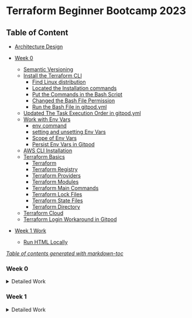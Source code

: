# Terraform Beginner Bootcamp 2023

## Table of Content

- [Architecture Design](/file/Terraform%20TerraTowns%20Architectural%20Diagram.jpg)

- [Week 0](#week-0)
  * [Semantic Versioning](#semantic-versioning)
  * [Install the Terraform CLI](#install-the-terraform-cli)
    + [Find Linux distribution](#find-linux-distribution)
    + [Located the Installation commands](#located-the-installation-commands)
    + [Put the Commands in the Bash Script](#put-the-commands-in-the-bash-script)
    + [Changed the Bash File Permission](#changed-the-bash-file-permission)
    + [Run the Bash File in gitpod.yml](#run-the-bash-file-in-gitpodyml)
  * [Updated The Task Execution Order in gitpod.yml](#updated-the-task-execution-order-in-gitpodyml)
  * [Work with Env Vars](#work-with-env-vars)
    + [env command](#env-command)
    + [setting and unsetting Env Vars](#setting-and-unsetting-env-vars)
    + [Scope of Env Vars](#scope-of-env-vars)
    + [Persist Env Vars in Gitpod](#persist-env-vars-in-gitpod)
  * [AWS CLI Installation](#aws-cli-installation)
  * [Terraform Basics](#terraform-basics)
    + [Terraform](#terraform)
    + [Terraform Registry](#terraform-registry)
    + [Terraform Providers](#terraform-providers)
    + [Terraform Modules](#terraform-modules)
    + [Terraform Main Commands](#terraform-main-commands)
    + [Terraform Lock Files](#terraform-lock-files)
    + [Terraform State Files](#terraform-state-files)
    + [Terraform Directory](#terraform-directory)
  * [Terraform Cloud](#terraform-cloud)
  * [Terraform Login Workaround in Gitpod](#terraform-login-workaround-in-gitpod)
- [Week 1 Work](#week-1-work)
  * [Run HTML Locally](#run-html-locally)

<note><i><a href='http://ecotrust-canada.github.io/markdown-toc/'>Table of contents generated with markdown-toc</a></i></note>


### Week 0
<details>
<summary>Detailed Work</summary>

#### Semantic Versioning

This project is going to utilize semantic versioning for its tagging. [semver.org](https://semver.org/)

The general format is in **MAJOR.MINOR.PATCH**:

- **MAJOR** version when you make incompatible API changes
- **MINOR** version when you add functionality in a backward compatible manner
- **PATCH** version when you make backward compatible bug fixes

For example, `1.0.1`

#### Install the Terraform CLI
##### Find Linux distribution
```
gitpod /workspace/terraform-beginner-bootcamp-2023 (2-refactor-terraform-cli) $ cat /etc/*-release
DISTRIB_ID=Ubuntu
DISTRIB_RELEASE=22.04
DISTRIB_CODENAME=jammy
DISTRIB_DESCRIPTION="Ubuntu 22.04.3 LTS"
```
##### Located the Installation commands 
Located the commands based on Linux distribution from the following documentation
[Install Terraform CLI](https://developer.hashicorp.com/terraform/tutorials/aws-get-started/install-cli)

##### Put the Commands in the Bash Script
Put the commands in /bin/install_terraform_cli bash script file and used it in gitpod.yml.

##### Changed the Bash File Permission

##### Run the Bash File in gitpod.yml


#### Updated The Task Execution Order in gitpod.yml
Changed from init to before to deal with the case of a workspace restart.
https://www.gitpod.io/docs/configure/workspaces/tasks


#### Work with Env Vars
##### env command
To list all env vars, 'env'

To filter it by xxx, 'env | grep xxx'

##### setting and unsetting Env Vars
To set an env var, `export varname=xxx`

To unset an env var, `unset varname`

To set env var inline when running a command
```
varname=xxx, ./bin/script
```

To set env var in a script
```
varname=xxx
echo $varname
```

##### Scope of Env Vars
It only exists in the created terminal. 

If it needs to be accessed across all terminals, it needs to be created in the bash profile - .bash_profile

##### Persist Env Vars in Gitpod
```
gp env varname=xxx
```
All future workspaces launched will have the set env var for all terminals opened in those workspaces.

You can also set env vars for unsensitive value in ./gitpod.yml.

Set sensitive env var in .env file, and put the file in gitignore to keep the values locally.

#### AWS CLI Installation

The bash script (./bin/install_aws_cli) is created to install AWS CLI for this project based on the [Install or update the latest version of the AWS CLI](https://docs.aws.amazon.com/cli/latest/userguide/getting-started-install.html)

We can check if our AWS credentials is configured correctly by running the following AWS CLI command:
```
aws sts get-caller-identity
```

Set env vars based on [Env var to configure the AWS CLI](https://docs.aws.amazon.com/cli/latest/userguide/cli-configure-envvars.html)

If the env var are set correctly according to AWS IAM Users' setting, the command should return the following json code:
```json
{
    "UserId": "AIDAUAHNXGL7GECYBBCXX",
    "Account": "278376000000",
    "Arn": "arn:aws:iam::278376000000:user/terraform-beginner"
}
``` 

#### Terraform Basics
For more information, please refer to [Terraform Registry](https://registry.terraform.io/)

##### Terraform
It uses Infrastructure as Code to provision and manage any cloud, infrastructure, or service such as physical machines, VMs, network switches, containers, and more.

##### Terraform Registry
It makes easy to use any provider or module. To use a provider or module from The Terraform Registry, just add it to your configuration; when you run `terraform init`, Terraform will automatically download everything it needs.

##### Terraform Providers
They are the plugins that Terraform uses to manage those resources. Every supported service or infrastructure platform has a provider that defines which resources are available and performs API calls to manage those resources.

##### Terraform Modules
They are reusable Terraform configurations that can be called and configured by other configurations. Most modules manage a few closely related resources from a single provider.

##### Terraform Main Commands
  - init      
    Prepare your working directory for other commands
  - validate  
    Check whether the configuration is valid
  - plan      
    Show changes required by the current configuration
  - apply     
    Create or update infrastructure.
    - `terraform apply --auto-approve`
  - destroy   
    Destroy previously-created infrastructure

To see more commands, run `terraform`

##### Terraform Lock Files
 Currently, the Terraform only remembers the Terraform Provider dependency version chosen within the configuration lock file `.terraform.lock.hcl`

 It is recommended that the lock file be included in version control repositories with the rest of the Terraform (.tf) files for the project.

 When `terraform init` command is run, it will automatically create the Terraform Lock File if it doesn’t exist. If the file already exists, then Terraform will update it with the latest dependency versions selected.

 If need to force the selected dependency versions to be updated, the -upgrade attribute flag can be added to the terraform init command, `terraform init -upgrade`



##### Terraform State Files
`Terraform.tfstate` is a file that Terraform uses to track the state of the infrastructure it manages. The state file contains information about the resources that Terraform has created or is managing, such as the resource type, attributes, and relationships. Terraform uses the state file to determine which changes to make to your infrastructure when you run terraform apply.

One should not edit the terraform.tfstate file directly, as this can cause Terraform to become confused about the state of your infrastructure. If you need to modify the state file, you can use the terraform state command.

The `terraform.tfstate.backup` file is a backup of the terraform.tfstate file. Terraform automatically creates a backup of the state file before making any changes to the state file. This ensures that you can recover from a corrupted or lost state file.

The terraform.tfstate.backup file is stored in the same directory as the terraform.tfstate file. It is overwritten every time Terraform makes changes to the state file.

You can use the terraform.tfstate.backup file to restore your Terraform state to a previous version. To do this, simply rename the terraform.tfstate.backup file to terraform.tfstate and run terraform init.

The both files shouldn't be committed to VCS.

##### Terraform Directory
Terraform uses configuration content from `.terraform`, and also uses the directory to store settings, cached plugins and modules, and sometimes state data.

#### Terraform Cloud
- After signing in the registered account at [terraform.io](https://app.terraform.io/session), select to create the blank workspace of a organziation.
- Create the new project - terraform-beginner-bootcamp-2023
- When attempted to run `terraform login` from terminal, it didn't open browser properly to generate a token. The workaround is manually generate a token in [Terraform cloud](https://app.terraform.io/app/settings/tokens?source=terraform-login), copied the token string into /home/gitpod/.terraform.d/credentials.tfrc.json 
```
{
    "credentials": {
      "app.terraform.io": {
        "token": "xxxxx"
      }
    }
}
```
#### Terraform Login Workaround in Gitpod
Created the bash script [generate_tfrc_credentials](./bin/generate_tfrc_credentials) to use env var TERRAFORM_CLOUD_TOKEN to generate /home/gitpod/.terraform.d/credentials.tfrc.json

</details>

### Week 1
<details>
<summary> Detailed Work </summary>

#### Run HTML Locally
- To install http server, run `npm install http-server` in aws-cli terminal
- To upload the file to S3 bucket, run `aws s3 cp public/index.html s3://qinxu/index.html`

#### Root Module Structure
Based on [Standard Module Structure](https://developer.hashicorp.com/terraform/language/modules/develop/structure),
our root module structure is as follows:
```
- Project_Root
  |- main.tf             (everything else)
  |- variables.tf        (stores the structure of input variables)
  |- terraform.tfvars    (the data of variables we want to load into our Terraform project)
  |- providers.tf        (defines required providers and their configurations)
  |- outputs.tf          (stores our outputs)
  |- README.md           (required for root modules)

```

#### Terraform and Input Variables

[Terraform Input Variables](https://developer.hashicorp.com/terraform/language/values/variables)

##### Terraform Cloud Variables
In terraform we can set two kind of variables:
- Environment Variables
  - Those you would set in your bash terminal, like AWS credentials
- Terraform Variables
  - Those you would normally set in your tfvars file

  We can set Terraform Cloud varaibles to be sensitive so they are not shown visibly in the UI.

##### Loading Terraform Variables
- We can enter value at command prompted 
- or use '-var' flag to set an input variable or override a variable in the tfvars file, eg. ```terraform plan -var user_uuid="my-user-id"``` 
- or use '-var-file' flag to set the variables from the file, eg. ```terraform plan -var-file=variables.tfvars```

- terraform.tvfars
  - This is the default file to load in blunk

- auto.tfvars
  - In Terraform, auto.tfvars is a special filename used to automatically load variable values. When Terraform initializes a configuration, it looks for this file in the working directory and loads any variable values defined within it. The use of auto.tfvars can help streamline the process of specifying variable values for your Terraform configuration.

    Here's how auto.tfvars works:

    Terraform looks for a file named auto.tfvars in the same directory where your Terraform configuration files (typically with a .tf extension) are located.

    Any variables defined in the auto.tfvars file are automatically loaded and assigned their values.

    You don't need to specify the -var-file option or provide variable values interactively; Terraform will automatically load the values from auto.tfvars.

    Variable values defined in auto.tfvars take precedence over the values defined in other variable files, like variables.tfvars or those provided through command-line flags. This means that if a variable is defined in both auto.tfvars and another variable file, the value from auto.tfvars will be used.

#### Dealing with Configuration Drift
- What happens if we lose our state file?
  - If statefile is missing, most likely all cloud infrastructure has to be torn down manually.
  - Terraform import can be used, but it won't for all cloud resources. Need to check the terraform providers documentation for which resources support import.
- Fix Missing Resources with Terraform Import
  - [Terraform Input](https://developer.hashicorp.com/terraform/language/import)
  - [AWS S3 Bucket Import](https://registry.terraform.io/providers/hashicorp/aws/latest/docs/resources/s3_bucket#import), ```terraform import aws_s3_bucket.bucket bucket-name```

- Fix Manual Configuration
  - If cloud resource is deleted or modified through manually clickOps, if we run ```terraform plan```, which attemps to put our infrastructure back into the expected state fixing configuration drift.

- Fix Using Terraform Refresh
  The terraform refresh command reads the current settings from all managed remote objects and updates the Terraform state to match.
  ```
  terraform apply -refresh-only
  ```

#### Terraform Modules
- Terraform Module Structure
  Modules are the main way to package and reuse resource configurations with Terraform.
  - Root Module
    Every Terraform configuration has at least one module, known as its root module, which consists of the resources defined in the .tf files in the main working directory.
    - Child Module
      A Terraform module (usually the root module of a configuration) can call other modules to include their resources into the configuration. A module that has been called by another module is often referred to as a child module.
- Passing Input Variables
  we pass inptu variables in our module, eg.
  - ```
  module "terrahouse_aws"{
  source = "./modules/terrahouse_aws"
  user_uuid = var.user_uuid
  bucket_name = var.bucket_name

}
  ```
- Module Sources
  [Module Sources](https://developer.hashicorp.com/terraform/language/modules/sources)
  Using the source we can import the module from various places.

#### Considerations when using ChatGPT to write Terraform

LLMs such as ChatGPT may not be trained on the latest documentaton or information about Terraform.
It may likely produce older examples that could be deprecated. Often affecting providers.

#### Working with files in Terraform

- Path Variable
  In terraform there is a special variable called 'path' that allows us to reference local paths:
  - path.module -> is the filesystem path of the module where the expression is placed.
  - path.root -> is the filesystem path of the root module of the configuration.


  resource "aws_s3_object" "index_html" {
  bucket = aws_s3_bucket.terraform_bucket.bucket
  key    = "index.html"
  source = "${path.root}/public/index.html"
  etag = filemd5("${path.root}/public/index.html")
}

- Functions
  - fileexists -> determines whether a file exists at a given path.
      ```hcl
        variable "error_html_file_path" {
      type        = string
      description = "Path to the error.html file"

      validation {
        condition     = fileexists(var.error_html_file_path)
        error_message = "The specified error.html file does not exist."
      }
    }
  
  - filemd5 -> a variant of md5 that hashes the contents of a given file rather than a literal string.
    ```
    etag = filemd5("${path.root}/public/index.html")
    ```
[Special path variable](https://developer.hashicorp.com/terraform/language/expressions/references)

#### Fixing Tags

[How to Delete Local and Remote Tags on Git](https://devconnected.com/how-to-delete-local-and-remote-tags-on-git/)

Locall delete a tag
```sh
git tag -d <tag_name>
```

Remotely delete tag

```sh
git push --delete origin tagname
```

Checkout the commit that you want to retag. Grab the sha from your Github history.

```sh
git checkout <SHA>
git tag M.M.P
git push --tags
git checkout main
```

#### Terraform Data Sources
[Data Soources](https://developer.hashicorp.com/terraform/language/data-sources)
Data sources allow Terraform to use information defined outside of Terraform
```
data "aws_caller_identity" "current" {
  
}
```

#### Terraform Locals
[Local Values](https://developer.hashicorp.com/terraform/language/values/locals)
A local value assigns a name to an expression, so you can use the name multiple times within a module instead of repeating the expression.
Once a local value is declared, you can reference it in expressions as local.<NAME>.
```
locals {
  s3_origin_id = "My-S3-Origin"
}

resource "aws_cloudfront_distribution" "s3_distribution" {
  origin {
    domain_name              = aws_s3_bucket.terraform_bucket.bucket_regional_domain_name
    origin_access_control_id = aws_cloudfront_origin_access_control.default.id
    origin_id                = local.s3_origin_id
  }
```

#### Working with JSON
[jsonencode Function](https://developer.hashicorp.com/terraform/language/functions/jsonencode) encodes a given value to a string using JSON syntax.

we use the jsonencode to create the json policy inline in the hcl.

```tf
> jsonencode({"hello"="world"})
{"hello":"world"}

```
</details>